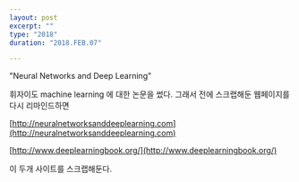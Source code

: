 ```yaml
---
layout: post
excerpt: ""
type: "2018"
duration: "2018.FEB.07"

---
```

"Neural Networks and Deep Learning"

휘자이도 machine learning 에 대한 논문을 썼다. 그래서 전에 스크랩해둔 웹페이지를 다시 리마인드하면

[http://neuralnetworksanddeeplearning.com](http://neuralnetworksanddeeplearning.com)

[http://www.deeplearningbook.org/](http://www.deeplearningbook.org/)

이 두개 사이트를 스크랩해둔다.
